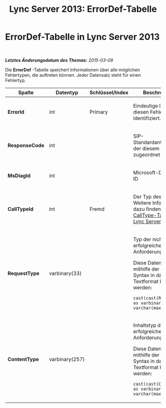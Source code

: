 ﻿---
title: 'Lync Server 2013: ErrorDef-Tabelle'
TOCTitle: ErrorDef-Tabelle
ms:assetid: 6acf3b86-da61-4923-9812-300db6f66dec
ms:mtpsurl: https://technet.microsoft.com/de-de/library/Gg398503(v=OCS.15)
ms:contentKeyID: 49294303
ms.date: 05/19/2016
mtps_version: v=OCS.15
ms.translationtype: HT
---

# ErrorDef-Tabelle in Lync Server 2013

 

_**Letztes Änderungsdatum des Themas:** 2015-03-09_

Die **ErrorDef** -Tabelle speichert Informationen über alle möglichen Fehlertypen, die auftreten können. Jeder Datensatz steht für einen Fehlertyp.


<table>
<colgroup>
<col style="width: 25%" />
<col style="width: 25%" />
<col style="width: 25%" />
<col style="width: 25%" />
</colgroup>
<thead>
<tr class="header">
<th>Spalte</th>
<th>Datentyp</th>
<th>Schlüssel/Index</th>
<th>Beschreibung</th>
</tr>
</thead>
<tbody>
<tr class="odd">
<td><p><strong>ErrorId</strong></p></td>
<td><p>int</p></td>
<td><p>Primary</p></td>
<td><p>Eindeutige ID, die diesen Fehlertyp identifiziert.</p></td>
</tr>
<tr class="even">
<td><p><strong>ResponseCode</strong></p></td>
<td><p>int</p></td>
<td><p> </p></td>
<td><p>SIP-Standardantwortcode, der diesem Fehler zugeordnet ist.</p></td>
</tr>
<tr class="odd">
<td><p><strong>MsDiagId</strong></p></td>
<td><p>int</p></td>
<td><p> </p></td>
<td><p>Microsoft-Diagnose-ID</p></td>
</tr>
<tr class="even">
<td><p><strong>CallTypeId</strong></p></td>
<td><p>int</p></td>
<td><p>Fremd</p></td>
<td><p>Der Typ des Anrufs. Weitere Informationen dazu finden Sie in der <a href="lync-server-2013-calltype-table.md">CallType-Tabelle in Lync Server 2013</a>.</p></td>
</tr>
<tr class="odd">
<td><p><strong>RequestType</strong></p></td>
<td><p>varbinary(33)</p></td>
<td><p> </p></td>
<td><p>Typ der nicht erfolgreichen Anforderung.</p>
<p>Diese Daten können mithilfe der folgenden Syntax in das Textformat konvertiert werden:</p>
<p><code>cast(cast(RequestType as varbinary(max)) as varchar(max))</code></p></td>
</tr>
<tr class="even">
<td><p><strong>ContentType</strong></p></td>
<td><p>varbinary(257)</p></td>
<td><p> </p></td>
<td><p>Inhaltstyp der nicht erfolgreichen Anforderung.</p>
<p>Diese Daten können mithilfe der folgenden Syntax in das Textformat konvertiert werden:</p>
<p><code>cast(cast(ContentType as varbinary(max)) as varchar(max))</code></p></td>
</tr>
</tbody>
</table>

